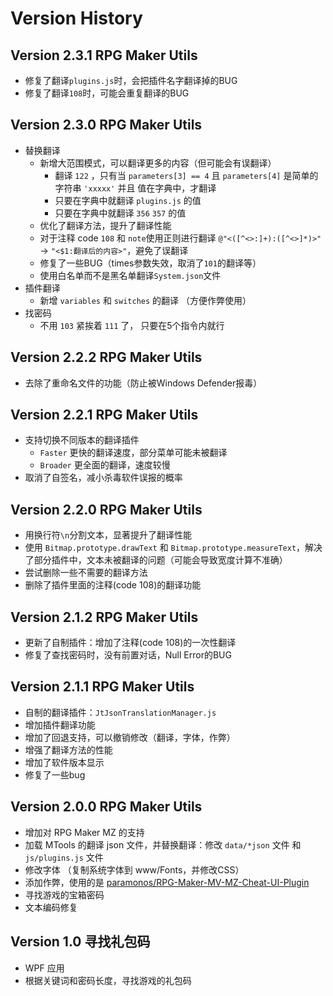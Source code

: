 # Version History

## Version 2.3.1 RPG Maker Utils

- 修复了翻译`plugins.js`时，会把插件名字翻译掉的BUG
- 修复了翻译`108`时，可能会重复翻译的BUG

## Version 2.3.0 RPG Maker Utils

- 替换翻译
  - 新增大范围模式，可以翻译更多的内容（但可能会有误翻译）
	- 翻译 `122` ，只有当 `parameters[3] == 4` 且 `parameters[4]` 是简单的字符串 `'xxxxx'` 并且 值在字典中，才翻译
    - 只要在字典中就翻译 `plugins.js` 的值
    - 只要在字典中就翻译 `356` `357` 的值
  - 优化了翻译方法，提升了翻译性能
  - 对于注释 code `108` 和 `note`使用正则进行翻译 `@"<([^<>:]+):([^<>]*)>"` -> `"<$1:翻译后的内容>"`，避免了误翻译
  - 修复了一些BUG（times参数失效，取消了`101`的翻译等）
  - 使用白名单而不是黑名单翻译`System.json`文件
- 插件翻译
  - 新增 `variables` 和 `switches` 的翻译 （方便作弊使用）
- 找密码
  - 不用 `103` 紧挨着 `111` 了， 只要在5个指令内就行

## Version 2.2.2 RPG Maker Utils

- 去除了重命名文件的功能（防止被Windows Defender报毒）

## Version 2.2.1 RPG Maker Utils

- 支持切换不同版本的翻译插件
  - `Faster` 更快的翻译速度，部分菜单可能未被翻译
  - `Broader` 更全面的翻译，速度较慢
- 取消了自签名，减小杀毒软件误报的概率

## Version 2.2.0 RPG Maker Utils

- 用换行符`\n`分割文本，显著提升了翻译性能
- 使用 `Bitmap.prototype.drawText` 和 `Bitmap.prototype.measureText`，解决了部分插件中，文本未被翻译的问题（可能会导致宽度计算不准确）
- 尝试删除一些不需要的翻译方法
- 删除了插件里面的注释(code 108)的翻译功能

## Version 2.1.2 RPG Maker Utils

- 更新了自制插件：增加了注释(code 108)的一次性翻译
- 修复了查找密码时，没有前置对话，Null Error的BUG

## Version 2.1.1 RPG Maker Utils

- 自制的翻译插件：`JtJsonTranslationManager.js`
- 增加插件翻译功能
- 增加了回退支持，可以撤销修改（翻译，字体，作弊）
- 增强了翻译方法的性能
- 增加了软件版本显示
- 修复了一些bug

## Version 2.0.0 RPG Maker Utils

- 增加对 RPG Maker MZ 的支持
- 加载 MTools 的翻译 json 文件，并替换翻译：修改 `data/*json` 文件 和 `js/plugins.js` 文件
- 修改字体 （复制系统字体到 www/Fonts，并修改CSS）
- 添加作弊，使用的是 [paramonos/RPG-Maker-MV-MZ-Cheat-UI-Plugin](https://github.com/paramonos/RPG-Maker-MV-MZ-Cheat-UI-Plugin)
- 寻找游戏的宝箱密码
- 文本编码修复

## Version 1.0 寻找礼包码

- WPF 应用
- 根据关键词和密码长度，寻找游戏的礼包码
  
